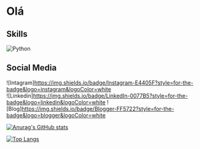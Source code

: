 # Olá

## Skills
![Python](https://img.shields.io/badge/Python-FFD43B?style=for-the-badge&logo=python&logoColor=blue)

## Social Media
![Intagram]https://img.shields.io/badge/Instagram-E4405F?style=for-the-badge&logo=instagram&logoColor=white            
![Linkedin]https://img.shields.io/badge/LinkedIn-0077B5?style=for-the-badge&logo=linkedin&logoColor=white
![Blog]https://img.shields.io/badge/Blogger-FF5722?style=for-the-badge&logo=blogger&logoColor=white

[![Anurag's GitHub stats](https://github-readme-stats.vercel.app/api?username=Wendelvsouza&show_icons=true&theme=radical)](https://github.com/anuraghazra/github-readme-stats)

[![Top Langs](https://github-readme-stats.vercel.app/api/top-langs/?username=Wendelvsouza&theme=radical)](https://github.com/anuraghazra/github-readme-stats)
